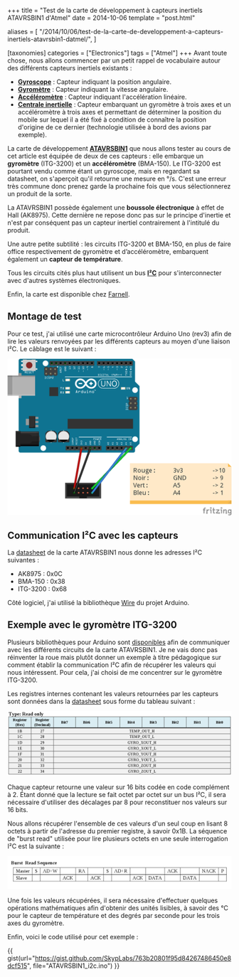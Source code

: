 +++
title = "Test de la carte de développement à capteurs inertiels ATAVRSBIN1 d'Atmel"
date = 2014-10-06
template = "post.html"

aliases = [
  "/2014/10/06/test-de-la-carte-de-developpement-a-capteurs-inertiels-atavrsbin1-datmel/",
]

[taxonomies]
categories = ["Electronics"]
tags = ["Atmel"]
+++
Avant toute chose, nous allons commencer par un petit rappel de vocabulaire
autour des différents capteurs inertiels existants :

* [**Gyroscope**][gyroscope] : Capteur indiquant la position angulaire.
* [**Gyromètre**][gyromètre] : Capteur indiquant la vitesse angulaire.
* [**Accéléromètre**][accéléromètre] : Capteur indiquant l'accélération
  linéaire.
* [**Centrale inertielle**][centrale-inertielle] : Capteur embarquant un
  gyromètre à trois axes et un accéléromètre à trois axes et permettant de
  déterminer la position du mobile sur lequel il a été fixé à condition de
  connaître la position d'origine de ce dernier (technologie utilisée à bord des
  avions par exemple).

La carte de développement [**ATAVRSBIN1**][ATAVRSBIN1] que nous allons tester au
cours de cet article est équipée de deux de ces capteurs : elle embarque un
**gyromètre** (ITG-3200) et un **accéléromètre** (BMA-150). Le ITG-3200 est
pourtant vendu comme étant un gyroscope, mais en regardant sa datasheet, on
s'aperçoit qu'il retourne une mesure en °/s. C'est une erreur très commune donc
prenez garde la prochaine fois que vous sélectionnerez un produit de la sorte.

<!-- more -->

La ATAVRSBIN1 possède également une **boussole électronique** à effet de Hall
(AK8975). Cette dernière ne repose donc pas sur le principe d'inertie et n'est
par conséquent pas un capteur inertiel contrairement à l'intitulé du produit.

Une autre petite subtilité : les circuits ITG-3200 et BMA-150, en plus de faire
office respectivement de gyromètre et d’accéléromètre, embarquent également un
**capteur de température**.

Tous les circuits cités plus haut utilisent un bus [**I²C**][i2c] pour
s'interconnecter avec d'autres systèmes électroniques.

Enfin, la carte est disponible chez [Farnell][farnell].

## Montage de test

Pour ce test, j'ai utilisé une carte microcontrôleur Arduino Uno (rev3) afin de
lire les valeurs renvoyées par les différents capteurs au moyen d'une liaison
I²C. Le câblage est le suivant :

![Schéma du montage de test de la carte ATAVRSBIN1](ATAVRSBIN1_wiring.png)

## Communication I²C avec les capteurs

La [datasheet][ATAVRSBIN1-datasheet] de la carte ATAVRSBIN1 nous donne les
adresses I²C suivantes :

* AK8975 : 0x0C
* BMA-150 : 0x38
* ITG-3200 : 0x68

Côté logiciel, j'ai utilisé la bibliothèque [Wire][wire] du projet Arduino.

## Exemple avec le gyromètre ITG-3200

Plusieurs bibliothèques pour Arduino sont [disponibles][ATAVRSBIN1-libs] afin de
communiquer avec les différents circuits de la carte ATAVRSBIN1. Je ne vais donc
pas réinventer la roue mais plutôt donner un exemple à titre pédagogique sur
comment établir la communication I²C afin de récupérer les valeurs qui nous
intéressent. Pour cela, j'ai choisi de me concentrer sur le gyromètre ITG-3200.

Les registres internes contenant les valeurs retournées par les capteurs sont
données dans la [datasheet][ITG3200-datasheet] sous forme du tableau suivant :

![Tableau des registres du ITG-3200](ITG-3200_registers.png)

Chaque capteur retourne une valeur sur 16 bits codée en code complément à 2.
Étant donné que la lecture se fait octet par octet sur un bus I²C, il sera
nécessaire d'utiliser des décalages par 8 pour reconstituer nos valeurs sur 16
bits.

Nous allons récupérer l'ensemble de ces valeurs d'un seul coup en lisant 8
octets à partir de l'adresse du premier registre, à savoir 0x1B. La séquence de
"burst read" utilisée pour lire plusieurs octets en une seule interrogation I²C
est la suivante :

![Schéma d'une séquence de "burst read" pour le ITG-3200](ITG-3200_burst_read.png)

Une fois les valeurs récupérées, il sera nécessaire d'effectuer quelques
opérations mathématiques afin d'obtenir des unités lisibles, à savoir des °C
pour le capteur de température et des degrés par seconde pour les trois axes du
gyromètre.

Enfin, voici le code utilisé pour cet exemple :

{{ gist(url="https://gist.github.com/SkypLabs/763b20801f95d84267486450e8dcf515",
file="ATAVRSBIN1_i2c.ino") }}

 [gyroscope]: https://fr.wikipedia.org/wiki/Gyroscope
 [gyromètre]: https://fr.wikipedia.org/wiki/Gyrom%C3%A8tre
 [accéléromètre]: https://fr.wikipedia.org/wiki/Acc%C3%A9l%C3%A9rom%C3%A8tre
 [centrale-inertielle]: https://fr.wikipedia.org/wiki/Centrale_%C3%A0_inertie
 [ATAVRSBIN1]: https://fr.farnell.com/atmel/atavrsbin1/carte-inertial-capteur-9dof/dp/1972205
 [i2c]: https://fr.wikipedia.org/wiki/I2C
 [farnell]: https://fr.farnell.com/
 [ATAVRSBIN1-datasheet]: https://ww1.microchip.com/downloads/en/AppNotes/doc8354.pdf
 [wire]: https://arduino.cc/en/reference/wire
 [ATAVRSBIN1-libs]: https://github.com/jrowberg/i2cdevlib/tree/master/Arduino
 [ITG3200-datasheet]: https://www.sparkfun.com/datasheets/Sensors/Gyro/PS-ITG-3200-00-01.4.pdf
